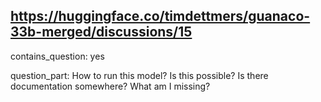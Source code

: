 ## https://huggingface.co/timdettmers/guanaco-33b-merged/discussions/15

contains_question: yes

question_part: How to run this model? Is this possible? Is there documentation somewhere? What am I missing?